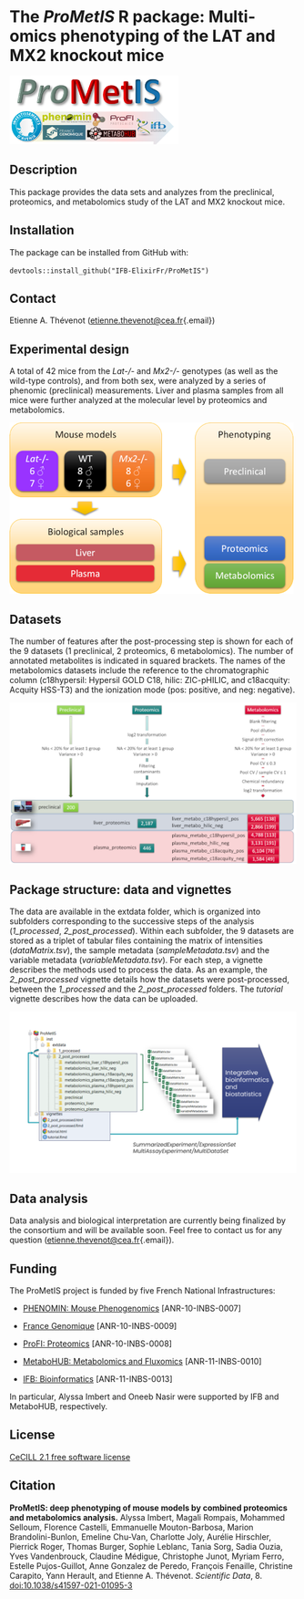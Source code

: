 # The ***ProMetIS*** R package: Multi-omics phenotyping of the LAT and MX2 knockout mice

![](vignettes/figures/prometis_logo.png)

## Description

This package provides the data sets and analyzes from the preclinical, proteomics, and metabolomics study of the LAT and MX2 knockout mice.

## Installation

The package can be installed from GitHub with:

`devtools::install_github("IFB-ElixirFr/ProMetIS")`

## Contact

Etienne A. Thévenot ([etienne.thevenot\@cea.fr](mailto:etienne.thevenot@cea.fr){.email})

## Experimental design

A total of 42 mice from the *Lat-/-* and *Mx2-/-* genotypes (as well as the wild-type controls), and from both sex, were analyzed by a series of phenomic (preclinical) measurements. Liver and plasma samples from all mice were further analyzed at the molecular level by proteomics and metabolomics.

![](vignettes/figures/prometis_design.png)

## Datasets

The number of features after the post-processing step is shown for each of the 9 datasets (1 preclinical, 2 proteomics, 6 metabolomics). The number of annotated metabolites is indicated in squared brackets. The names of the metabolomics datasets include the reference to the chromatographic column (c18hypersil: Hypersil GOLD C18, hilic: ZIC-pHILIC, and c18acquity: Acquity HSS-T3) and the ionization mode (pos: positive, and neg: negative).

![](vignettes/figures/prometis_datasets.png)

## Package structure: data and vignettes

The data are available in the extdata folder, which is organized into subfolders corresponding to the successive steps of the analysis (*1_processed*, *2_post_processed*). Within each subfolder, the 9 datasets are stored as a triplet of tabular files containing the matrix of intensities (*dataMatrix.tsv*), the sample metadata (*sampleMetadata.tsv*) and the variable metadata (*variableMetadata.tsv*). For each step, a vignette describes the methods used to process the data. As an example, the *2_post_processed* vignette details how the datasets were post-processed, between the *1_processed* and the *2_post_processed* folders. The *tutorial* vignette describes how the data can be uploaded.

![](vignettes/figures/prometis_package_structure.png)

## Data analysis

Data analysis and biological interpretation are currently being finalized by the consortium and will be available soon. Feel free to contact us for any question ([etienne.thevenot\@cea.fr](mailto:etienne.thevenot@cea.fr){.email}).

## Funding

The ProMetIS project is funded by five French National Infrastructures:

-   [PHENOMIN: Mouse Phenogenomics](http://www.phenomin.fr/en-us/) [ANR-10-INBS-0007]

-   [France Genomique](https://www.france-genomique.org/?lang=en) [ANR-10-INBS-0009]

-   [ProFI: Proteomics](http://www.profiproteomics.fr/) [ANR-10-INBS-0008]

-   [MetaboHUB: Metabolomics and Fluxomics](https://www.metabohub.fr/home.html) [ANR-11-INBS-0010]

-   [IFB: Bioinformatics](https://www.france-bioinformatique.fr/en) [ANR-11-INBS-0013]

In particular, Alyssa Imbert and Oneeb Nasir were supported by IFB and MetaboHUB, respectively.

## License

[CeCILL 2.1 free software license](https://cecill.info/licences/Licence_CeCILL_V2.1-en.html)

## Citation

**ProMetIS: deep phenotyping of mouse models by combined proteomics and metabolomics analysis.** Alyssa Imbert, Magali Rompais, Mohammed Selloum, Florence Castelli, Emmanuelle Mouton-Barbosa, Marion Brandolini-Bunlon, Emeline Chu-Van, Charlotte Joly, Aurélie Hirschler, Pierrick Roger, Thomas Burger, Sophie Leblanc, Tania Sorg, Sadia Ouzia, Yves Vandenbrouck, Claudine Médigue, Christophe Junot, Myriam Ferro, Estelle Pujos-Guillot, Anne Gonzalez de Peredo, François Fenaille, Christine Carapito, Yann Herault, and Etienne A. Thévenot. *Scientific Data*, 8. [doi:10.1038/s41597-021-01095-3](https://doi.org/10.1038/s41597-021-01095-3)
